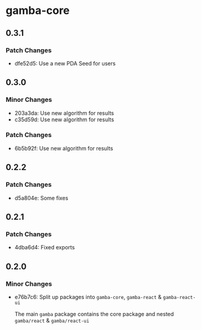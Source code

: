 # gamba-core

## 0.3.1

### Patch Changes

- dfe52d5: Use a new PDA Seed for users

## 0.3.0

### Minor Changes

- 203a3da: Use new algorithm for results
- c35d59d: Use new algorithm for results

### Patch Changes

- 6b5b92f: Use new algorithm for results

## 0.2.2

### Patch Changes

- d5a804e: Some fixes

## 0.2.1

### Patch Changes

- 4dba6d4: Fixed exports

## 0.2.0

### Minor Changes

- e76b7c6: Split up packages into `gamba-core`, `gamba-react` & `gamba-react-ui`

  The main `gamba` package contains the core package and nested `gamba/react` & `gamba/react-ui`
